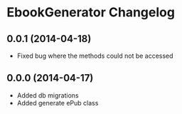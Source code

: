 # EbookGenerator Changelog

## 0.0.1 (2014-04-18)

- Fixed bug where the methods could not be accessed

## 0.0.0 (2014-04-17)

- Added db migrations
- Added generate ePub class
